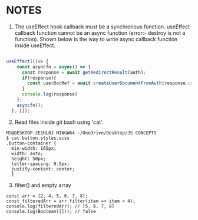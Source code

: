#  NOTES
1. The useEffect hook callback must be a synchronous function. useEffect callback function cannot be an async function (error:- destroy is not a function). Shown below is the way to write async callback function inside useEffect.
```js

useEffect(()=> {
    const asyncfn = async() => {
      const response = await getRedirectResult(auth);
      if(response){
        const userDocRef = await createUserDocumentFromAuth(response.user);
      }
      console.log(response)
    };
    asyncfn();
  }, []);

```
   
2. Read files inside git bash using 'cat'.
```git
MS@DESKTOP-2E1HL0J MINGW64 ~/OneDrive/Desktop/JS CONCEPTS
$ cat button.styles.scss
.button-container {
  min-width: 165px;
  width: auto;
  height: 50px;
  letter-spacing: 0.5px;
  justify-content: center;
  }
```

3. filter() and empty array 

```
const arr = [2, 4, 5, 6, 7, 8];
const filteredArr = arr.filter(item => item > 4);
console.log(filteredArr); // [5, 6, 7, 8]
console.log(Boolean([])); // false
```
